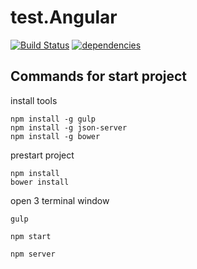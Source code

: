 # test.Angular

[![Build Status](https://travis-ci.org/vaeum/test.Angular.svg?branch=master)](https://travis-ci.org/vaeum/test.Angular)
[![dependencies](https://david-dm.org/vaeum/test.Angular.svg)](https://github.com/vaeum/test.Angular)


## Commands for start project

install tools

```
npm install -g gulp
npm install -g json-server
npm install -g bower
```

prestart project

```
npm install
bower install
```

open 3 terminal window

```
gulp
```

```
npm start
```

```
npm server
```
